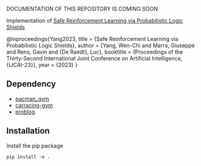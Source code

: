 DOCUMENTATION OF THIS REPOSITORY IS COMING SOON

Implementation of [Safe Reinforcement Learning via Probabilistic Logic Shields](https://arxiv.org/abs/2303.03226)

@inproceedings{Yang2023,
  title     = {Safe Reinforcement Learning via Probabilistic Logic Shields},
  author    = {Yang, Wen-Chi and Marra, Giuseppe and Rens, Gavin and {De Raedt}, Luc},
  booktitle = {Proceedings of the Thirty-Second International Joint Conference on Artificial Intelligence, {IJCAI-23}},
  year      = {2023}
  }


## Dependency
- [pacman_gym](https://github.com/wenchiyang/pacman_gym) 
- [carracing-gym](https://github.com/wenchiyang/carracing-gym) 
- [problog](https://github.com/ML-KULeuven/problog)


## Installation
Install the pip package

```shell script
pip install -e .
```
